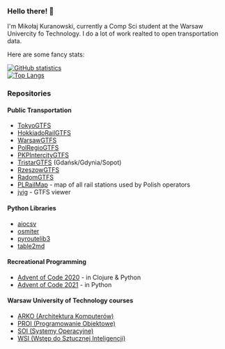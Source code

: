 ### Hello there! 👋

I'm Mikołaj Kuranowski, currently a Comp Sci student at the Warsaw Univercity fo Technology.
I do a lot of work realted to open transportation data.

Here are some fancy stats:

[![GitHub statistics](https://github-readme-stats.vercel.app/api?username=MKuranowski)](https://github.com/anuraghazra/github-readme-stats)  
[![Top Langs](https://github-readme-stats.vercel.app/api/top-langs/?username=MKuranowski&layout=compact)](https://github.com/anuraghazra/github-readme-stats)

### Repositories

#### Public Transportation

- [TokyoGTFS](https://github.com/MKuranowski/TokyoGTFS)
- [HokkiadoRailGTFS](https://github.com/MKuranowski/HokkaidoRailGTFS)
- [WarsawGTFS](https://github.com/MKuranowski/WarsawGTFS)
- [PolRegioGTFS](https://github.com/MKuranowski/PolRegioGTFS)
- [PKPIntercityGTFS](https://github.com/MKuranowski/PKPIntercityGTFS)
- [TristarGTFS](https://github.com/MKuranowski/TristarGTFS) (Gdańsk/Gdynia/Sopot)
- [RzeszowGTFS](https://github.com/MKuranowski/RzeszowGTFS)
- [RadomGTFS](https://github.com/MKuranowski/RadomGTFS)
- [PLRailMap](https://github.com/MKuranowski/PLRailMap) - map of all rail stations used by Polish operators
- [jvig](https://github.com/MKuranowski/jvig) - GTFS viewer

#### Python Libraries

- [aiocsv](https://github.com/MKuranowski/aiocsv)
- [osmiter](https://github.com/MKuranowski/osmiter)
- [pyroutelib3](https://github.com/MKuranowski/pyroutelib3)
- [table2md](https://github.com/MKuranowski/table2md)

#### Recreational Programming

- [Advent of Code 2020](https://github.com/MKuranowski/AdventOfCode2020/) - in Clojure & Python
- [Advent of Code 2021](https://github.com/MKuranowski/AdventOfCode2021) - in Python

#### Warsaw University of Technology courses

- [ARKO (Architektura Komputerów)](https://github.com/MKuranowski/STUD-ARKO)
- [PROI (Programowanie Obiektowe)](https://github.com/MKuranowski/STUD-PROI)
- [SOI (Systemy Operacyjne)](https://github.com/MKuranowski/STUD-SOI)
- [WSI (Wstęp do Sztucznej Inteligencji)](https://github.com/MKuranowski/STUD-WSI)
